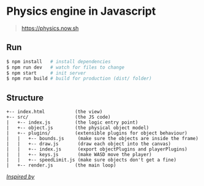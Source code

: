 # Physics engine in Javascript

> https://physics.now.sh

## Run

```sh
$ npm install   # install dependencies
$ npm run dev   # watch for files to change
$ npm start     # init server
$ npm run build # build for production (dist/ folder)
```

## Structure

```
+-- index.html           (the view)
+-- src/                 (the JS code)
|   +-- index.js         (the logic entry point)
|   +-- object.js        (the physical object model)
|   +-- plugins/         (extensible plugins for object behaviour)
|   |   +-- bounds.js     (make sure the objects are inside the frame)
|   |   +-- draw.js       (draw each object into the canvas)
|   |   +-- index.js      (export objectPlugins and playerPlugins)
|   |   +-- keys.js       (make WASD move the player)
|   |   +-- speedLimit.js (make sure objects don't get a fine)
|   +-- render.js        (the main loop)
```


[*Inspired by*](https://www.graphitedigital.com/blog/build-your-own-basic-physics-engine-in-javascript)
